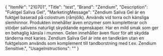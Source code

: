 {
  "ItemNr": "210701",
  "Title": "test",
  "Brand": "Zendium",
  "Description": "Fuktgel Saliva Gel",
  "MarketingMessage": "Zendium Saliva Gel är en fuktgel baserad på colostrum (råmjölk). Används vid torra och känsliga slemhinnor. Produkten innehåller även enzymer som kompletterar och stödjer salivens naturligt skyddande egenskaper. Har en mild smak som ger en behaglig känsla i munnen. Gelen innehåller även fluor för att skydda tänderna mot karies. Zendium Saliva Gel är inte en tandkräm utan en fuktgelsom används som komplement till tandborstning med t.ex. Zendium Sensitive.",
  "UsageInstructions": ""
}